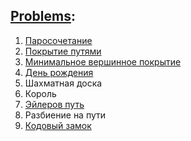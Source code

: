 ## [Problems](problems.pdf):
1. [Паросочетание](A.cpp)
2. [Покрытие путями](B.cpp)
3. [Минимальное вершинное покрытие](C.cpp)
4. [День рождения](D.cpp)
5. Шахматная доска
6. Король
7. [Эйлеров путь](G.cpp)
8. Разбиение на пути
9. [Кодовый замок](I.cpp) 
